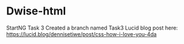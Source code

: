 # Dwise-html
StartNG Task 3
Created a branch named Task3
Lucid blog post here: https://lucid.blog/dennisetiwe/post/css-how-i-love-you-4da
